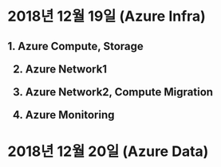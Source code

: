 <h1> 2018년 12월 19일 (Azure Infra) </h1>
<h2>
1. Azure Compute, Storage 

2. Azure Network1

3. Azure Network2, Compute Migration

4. Azure Monitoring
</h2>
<h1> 2018년 12월 20일 (Azure Data) </h1>
